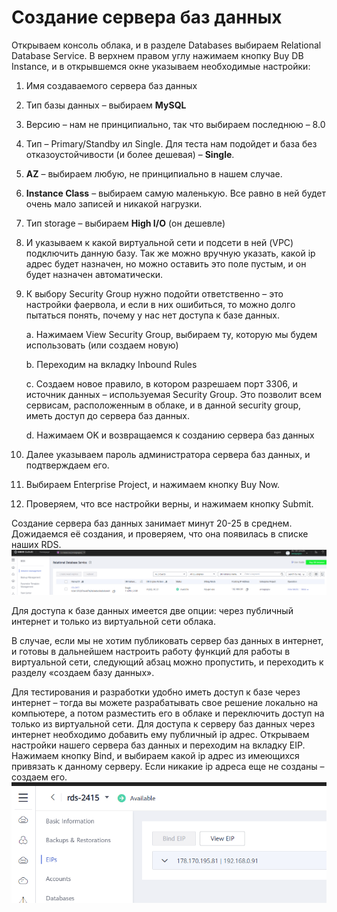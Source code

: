 # Создание сервера баз данных
Открываем консоль облака, и в разделе Databases выбираем Relational Database Service. В верхнем правом углу нажимаем кнопку Buy DB Instance, и в открывшемся окне указываем необходимые настройки:

1. Имя создаваемого сервера баз данных
2. Тип базы данных – выбираем **MySQL**
3. Версию – нам не принципиально, так что выбираем последнюю – 8.0
4. Тип – Primary/Standby ил Single. Для теста нам подойдет и база без отказоустойчивости (и более дешевая) – **Single**.
5. **AZ** – выбираем любую, не принципиально в нашем случае.
6. **Instance Class** – выбираем самую маленькую. Все равно в ней будет очень мало записей и никакой нагрузки.
7. Тип storage – выбираем **High I/O** (он дешевле)
8. И указываем к какой виртуальной сети и подсети в ней (VPC) подключить данную базу. Так же можно вручную указать, какой ip адрес будет назначен, но можно оставить это поле пустым, и он будет назначен автоматически.
9. К выбору Security Group нужно подойти ответственно – это настройки фаервола, и если в них ошибиться, то можно долго пытаться понять, почему у нас нет доступа к базе данных.

   a. Нажимаем View Security Group, выбираем ту, которую мы будем использовать (или создаем новую)
   
   b. Переходим на вкладку Inbound Rules
   
   c. Создаем новое правило, в котором разрешаем порт 3306, и источник данных – используемая Security Group. Это позволит всем сервисам, расположенным в облаке, и в данной security group, иметь доступ до сервера баз данных.

   d. Нажимаем OK и возвращаемся к созданию сервера баз данных

10. Далее указываем пароль администратора сервера баз данных, и подтверждаем его.

11. Выбираем Enterprise Project, и нажимаем кнопку Buy Now.

12. Проверяем, что все настройки верны, и нажимаем кнопку Submit.

Создание сервера баз данных занимает минут 20-25 в среднем. Дожидаемся её создания, и проверяем, что она появилась в списке наших RDS.
![](images/create-rds.png)

Для доступа к базе данных имеется две опции: через публичный интернет и только из виртуальной сети облака.

В случае, если мы не хотим публиковать сервер баз данных в интернет, и готовы в дальнейшем настроить работу функций для работы в виртуальной сети, следующий абзац можно пропустить, и переходить к разделу «создаем базу данных».

Для тестирования и разработки удобно иметь доступ к базе через интернет – тогда вы можете разрабатывать свое решение локально на компьютере, а потом разместить его в облаке и переключить доступ на только из виртуальной сети. Для доступа к серверу баз данных через интернет необходимо добавить ему публичный ip адрес. Открываем настройки нашего сервера баз данных и переходим на вкладку EIP. Нажимаем кнопку Bind, и выбираем какой ip адрес из имеющихся привязать к данному серверу. Если никакие ip адреса еще не созданы – создаем его.
![](images/rds-eip.png)